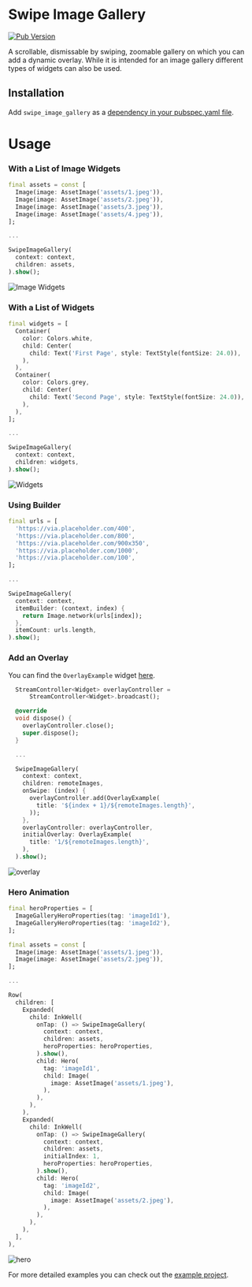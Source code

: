 # Swipe Image Gallery
[![Pub Version](https://img.shields.io/pub/v/swipe_image_gallery?color=blueviolet)](https://pub.dev/packages/swipe_image_gallery)

A scrollable, dismissable by swiping, zoomable gallery on which you can add a dynamic overlay.
While it is intended for an image gallery different types of widgets can also be used.

## Installation

Add `swipe_image_gallery` as a [dependency in your pubspec.yaml file](https://flutter.io/platform-plugins/).

<h1>Usage</h1>

### With a List of Image Widgets

```dart
final assets = const [
  Image(image: AssetImage('assets/1.jpeg')),
  Image(image: AssetImage('assets/2.jpeg')),
  Image(image: AssetImage('assets/3.jpeg')),
  Image(image: AssetImage('assets/4.jpeg')),
];

...

SwipeImageGallery(
  context: context,
  children: assets,
).show();
```

![Image Widgets](https://user-images.githubusercontent.com/15243788/127715435-ee01e5fa-cdcc-4b86-9201-463d353b500a.gif)

### With a List of Widgets

```dart
final widgets = [
  Container(
    color: Colors.white,
    child: Center(
      child: Text('First Page', style: TextStyle(fontSize: 24.0)),
    ),
  ),
  Container(
    color: Colors.grey,
    child: Center(
      child: Text('Second Page', style: TextStyle(fontSize: 24.0)),
    ),
  ),
];

...

SwipeImageGallery(
  context: context,
  children: widgets,
).show();
```

![Widgets](https://user-images.githubusercontent.com/15243788/162843736-0be8621b-63f1-4144-8aa8-a804f89f24a0.gif)

### Using Builder

```dart
final urls = [
  'https://via.placeholder.com/400',
  'https://via.placeholder.com/800',
  'https://via.placeholder.com/900x350',
  'https://via.placeholder.com/1000',
  'https://via.placeholder.com/100',
];

...

SwipeImageGallery(
  context: context,
  itemBuilder: (context, index) {
    return Image.network(urls[index]);
  },
  itemCount: urls.length,
).show();

```

### Add an Overlay

You can find the `OverlayExample` widget [here](https://github.com/dbilgin/swipe_image_gallery/blob/master/example/lib/overlay_example.dart).

```dart
  StreamController<Widget> overlayController =
      StreamController<Widget>.broadcast();

  @override
  void dispose() {
    overlayController.close();
    super.dispose();
  }

  ...

  SwipeImageGallery(
    context: context,
    children: remoteImages,
    onSwipe: (index) {
      overlayController.add(OverlayExample(
        title: '${index + 1}/${remoteImages.length}',
      ));
    },
    overlayController: overlayController,
    initialOverlay: OverlayExample(
      title: '1/${remoteImages.length}',
    ),
  ).show();
```

![overlay](https://user-images.githubusercontent.com/15243788/127715756-6d28ad81-d310-4267-9460-9aa1850a9c6f.gif)

### Hero Animation

```dart
final heroProperties = [
  ImageGalleryHeroProperties(tag: 'imageId1'),
  ImageGalleryHeroProperties(tag: 'imageId2'),
];

final assets = const [
  Image(image: AssetImage('assets/1.jpeg')),
  Image(image: AssetImage('assets/2.jpeg')),
];

...

Row(
  children: [
    Expanded(
      child: InkWell(
        onTap: () => SwipeImageGallery(
          context: context,
          children: assets,
          heroProperties: heroProperties,
        ).show(),
        child: Hero(
          tag: 'imageId1',
          child: Image(
            image: AssetImage('assets/1.jpeg'),
          ),
        ),
      ),
    ),
    Expanded(
      child: InkWell(
        onTap: () => SwipeImageGallery(
          context: context,
          children: assets,
          initialIndex: 1,
          heroProperties: heroProperties,
        ).show(),
        child: Hero(
          tag: 'imageId2',
          child: Image(
            image: AssetImage('assets/2.jpeg'),
          ),
        ),
      ),
    ),
  ],
),
```

![hero](https://user-images.githubusercontent.com/15243788/127715901-007e5df4-376b-4a15-b521-f880475296aa.gif)

For more detailed examples you can check out the [example project](https://github.com/dbilgin/swipe_image_gallery/tree/master/example).
